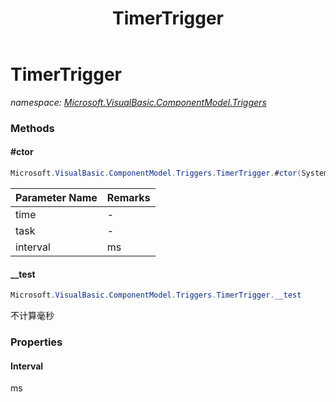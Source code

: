 ﻿---
title: TimerTrigger
---

# TimerTrigger
_namespace: [Microsoft.VisualBasic.ComponentModel.Triggers](N-Microsoft.VisualBasic.ComponentModel.Triggers.html)_



### Methods

#### #ctor
```csharp
Microsoft.VisualBasic.ComponentModel.Triggers.TimerTrigger.#ctor(System.DateTime,System.Action,System.Int32)
```


|Parameter Name|Remarks|
|--------------|-------|
|time|-|
|task|-|
|interval|ms|


#### __test
```csharp
Microsoft.VisualBasic.ComponentModel.Triggers.TimerTrigger.__test
```
不计算毫秒



### Properties

#### Interval
ms

